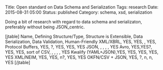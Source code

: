Title: Open standard on Data Schema and Serialization
Tags: research
Date: 2015-08-31 05:00
Status: published
Category: schema, xsd, serialization

Doing a bit of research with regard to data schema and serializaton,
preferably without being JSON_centric.

[jtable]
Name, Defining Structure/Type, Structure is Extensible, Data Serialization, Data Validation, Human-Friendly
XML/XBRL,         YES, YES,  , YES,
Protocol Buffers, YES, ?, YES, YES, YES
JSON,              ,  ,  ,  , YES
Avro,             YES,YES?, YES, YES, sort of
CSV,               ,  ,  ,  , YES
Kwalify (YAML+JSON),YES, YES, YES, YES, YES
XML/NEIM,         YES, YES, n?, YES, YES
OKFN/CSV + JSON,  YES, ?, n, n, YES
[/jtable]
